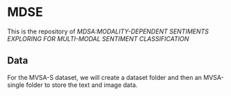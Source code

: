 # MDSE

This is the repository of *MDSA:MODALITY-DEPENDENT SENTIMENTS EXPLORING FOR MULTI-MODAL SENTIMENT CLASSIFICATION*

## Data

For the MVSA-S dataset, we will create a dataset folder and then an MVSA-single folder to store the text and image data.



